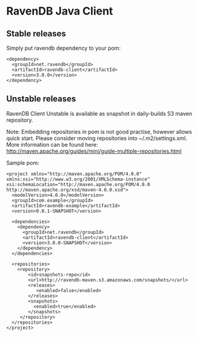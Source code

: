 # RavenDB Java Client

## Stable releases

Simply put ravendb dependency to your pom:

```
<dependency>
  <groupId>net.ravendb</groupId>
  <artifactId>ravendb-client</artifactId>
  <version>3.0.0</version>
</dependency>
```

## Unstable releases

RavenDB Client Unstable is available as snapshot in daily-builds S3 maven repository.

Note: Embedding repositories in pom is not good practise, however allows quick start. Please consider moving repositories into ~/.m2/settings.xml. More information can be found here: http://maven.apache.org/guides/mini/guide-multiple-repositories.html

Sample pom:

```
<project xmlns="http://maven.apache.org/POM/4.0.0" xmlns:xsi="http://www.w3.org/2001/XMLSchema-instance" xsi:schemaLocation="http://maven.apache.org/POM/4.0.0 http://maven.apache.org/xsd/maven-4.0.0.xsd">
  <modelVersion>4.0.0</modelVersion>
  <groupId>com.example</groupId>
  <artifactId>ravendb-example</artifactId>
  <version>0.0.1-SNAPSHOT</version>

  <dependencies>
    <dependency>
      <groupId>net.ravendb</groupId>
      <artifactId>ravendb-client</artifactId>
      <version>3.0.0-SNAPSHOT</version>
    </dependency>
  </dependencies>

  <repositories>
    <repository>
        <id>snapshots-repo</id>
        <url>http://ravendb-maven.s3.amazonaws.com/snapshots/</url>
        <releases>
           <enabled>false</enabled>
        </releases>
        <snapshots>
          <enabled>true</enabled>
        </snapshots>
     </repository>
  </repositories>
</project>
```
